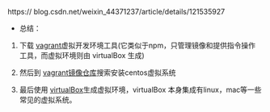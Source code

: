 https:// blog.csdn.net/weixin_44371237/article/details/121535927

- 总结：
1. 下载 [vagrant](https://www.vagrantup.com)虚拟开发环境工具(它类似于npm，只管理镜像和提供指令操作工具，而虚拟环境则由 virtualBox 生成)

2. 然后到 [vagrant镜像仓库](https://app.vagtantup.com/boxes/search)搜索安装centos虚拟系统

3. 最后使用 [virtualBox](https://www.virtualbox.org/wiki/Downloads)生成虚拟环境，virtualBox 本身集成有linux，mac等一些常见的虚拟系统。

